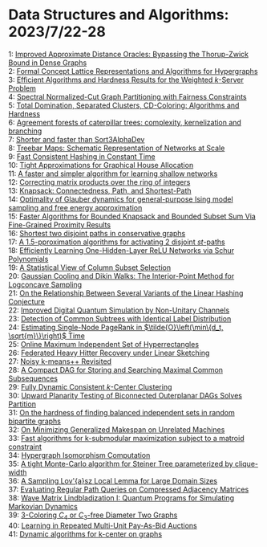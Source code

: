 # Data Structures and Algorithms: 2023/7/22-28  
1: [Improved Approximate Distance Oracles: Bypassing the Thorup-Zwick Bound  in Dense Graphs](https://doi.org/10.48550/arXiv.2307.11677)  
2: [Formal Concept Lattice Representations and Algorithms for Hypergraphs](https://doi.org/10.48550/arXiv.2307.11681)  
3: [Efficient Algorithms and Hardness Results for the Weighted $k$-Server  Problem](https://doi.org/10.48550/arXiv.2307.11913)  
4: [Spectral Normalized-Cut Graph Partitioning with Fairness Constraints](https://doi.org/10.48550/arXiv.2307.12065)  
5: [Total Domination, Separated Clusters, CD-Coloring: Algorithms and  Hardness](https://doi.org/10.48550/arXiv.2307.12073)  
6: [Agreement forests of caterpillar trees: complexity, kernelization and  branching](https://doi.org/10.48550/arXiv.2307.12176)  
7: [Shorter and faster than Sort3AlphaDev](https://doi.org/10.48550/arXiv.2307.14503)  
8: [Treebar Maps: Schematic Representation of Networks at Scale](https://doi.org/10.48550/arXiv.2307.12393)  
9: [Fast Consistent Hashing in Constant Time](https://doi.org/10.48550/arXiv.2307.12448)  
10: [Tight Approximations for Graphical House Allocation](https://doi.org/10.48550/arXiv.2307.12482)  
11: [A faster and simpler algorithm for learning shallow networks](https://doi.org/10.48550/arXiv.2307.12496)  
12: [Correcting matrix products over the ring of integers](https://doi.org/10.48550/arXiv.2307.12513)  
13: [Knapsack: Connectedness, Path, and Shortest-Path](https://doi.org/10.48550/arXiv.2307.12547)  
14: [Optimality of Glauber dynamics for general-purpose Ising model sampling  and free energy approximation](https://doi.org/10.48550/arXiv.2307.12581)  
15: [Faster Algorithms for Bounded Knapsack and Bounded Subset Sum Via  Fine-Grained Proximity Results](https://doi.org/10.48550/arXiv.2307.12582)  
16: [Shortest two disjoint paths in conservative graphs](https://doi.org/10.48550/arXiv.2307.12602)  
17: [A 1.5-pproximation algorithms for activating 2 disjoint $st$-paths](https://doi.org/10.48550/arXiv.2307.12646)  
18: [Efficiently Learning One-Hidden-Layer ReLU Networks via Schur  Polynomials](https://doi.org/10.48550/arXiv.2307.12840)  
19: [A Statistical View of Column Subset Selection](https://doi.org/10.48550/arXiv.2307.12892)  
20: [Gaussian Cooling and Dikin Walks: The Interior-Point Method for  Logconcave Sampling](https://doi.org/10.48550/arXiv.2307.12943)  
21: [On the Relationship Between Several Variants of the Linear Hashing  Conjecture](https://doi.org/10.48550/arXiv.2307.13016)  
22: [Improved Digital Quantum Simulation by Non-Unitary Channels](https://doi.org/10.48550/arXiv.2307.13028)  
23: [Detection of Common Subtrees with Identical Label Distribution](https://doi.org/10.48550/arXiv.2307.13068)  
24: [Estimating Single-Node PageRank in $\tilde{O}\left(\min\{d_t,  \sqrt{m}\}\right)$ Time](https://doi.org/10.48550/arXiv.2307.13162)  
25: [Online Maximum Independent Set of Hyperrectangles](https://doi.org/10.48550/arXiv.2307.13261)  
26: [Federated Heavy Hitter Recovery under Linear Sketching](https://doi.org/10.48550/arXiv.2307.13347)  
27: [Noisy k-means++ Revisited](https://doi.org/10.48550/arXiv.2307.13685)  
28: [A Compact DAG for Storing and Searching Maximal Common Subsequences](https://doi.org/10.48550/arXiv.2307.13695)  
29: [Fully Dynamic Consistent $k$-Center Clustering](https://doi.org/10.48550/arXiv.2307.13747)  
30: [Upward Planarity Testing of Biconnected Outerplanar DAGs Solves  Partition](https://doi.org/10.48550/arXiv.2307.13799)  
31: [On the hardness of finding balanced independent sets in random bipartite  graphs](https://doi.org/10.48550/arXiv.2307.13921)  
32: [On Minimizing Generalized Makespan on Unrelated Machines](https://doi.org/10.48550/arXiv.2307.13937)  
33: [Fast algorithms for k-submodular maximization subject to a matroid  constraint](https://doi.org/10.48550/arXiv.2307.13996)  
34: [Hypergraph Isomorphism Computation](https://doi.org/10.48550/arXiv.2307.14394)  
35: [A tight Monte-Carlo algorithm for Steiner Tree parameterized by  clique-width](https://doi.org/10.48550/arXiv.2307.14264)  
36: [A Sampling Lov\'{a}sz Local Lemma for Large Domain Sizes](https://doi.org/10.48550/arXiv.2307.14872)  
37: [Evaluating Regular Path Queries on Compressed Adjacency Matrices](https://doi.org/10.48550/arXiv.2307.14930)  
38: [Wave Matrix Lindbladization I: Quantum Programs for Simulating Markovian  Dynamics](https://doi.org/10.48550/arXiv.2307.14932)  
39: [3-Coloring $C_4$ or $C_3$-free Diameter Two Graphs](https://doi.org/10.48550/arXiv.2307.15036)  
40: [Learning in Repeated Multi-Unit Pay-As-Bid Auctions](https://doi.org/10.48550/arXiv.2307.15193)  
41: [Dynamic algorithms for k-center on graphs](https://doi.org/10.48550/arXiv.2307.15557)  